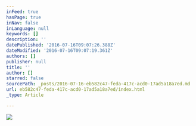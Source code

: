```yaml
---
inFeed: true
hasPage: true
inNav: false
inLanguage: null
keywords: []
description: ''
datePublished: '2016-07-16T09:07:26.388Z'
dateModified: '2016-07-16T09:07:19.361Z'
authors: []
publisher: null
title: ''
author: []
starred: false
sourcePath: _posts/2016-07-16-eb582c47-feda-417c-acd0-17ad5a18a7ed.md
url: eb582c47-feda-417c-acd0-17ad5a18a7ed/index.html
_type: Article

---
```

![](https://the-grid-user-content.s3-us-west-2.amazonaws.com/8eae1942-fa80-4253-9d51-e0b046a1bcc7.jpg)
